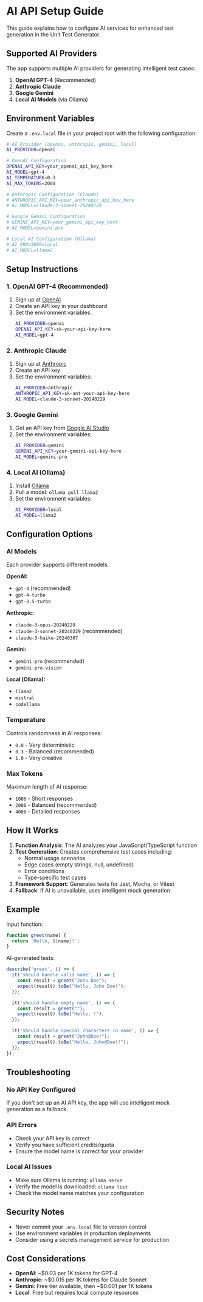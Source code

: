 # AI API Setup Guide

This guide explains how to configure AI services for enhanced test generation in the Unit Test Generator.

## Supported AI Providers

The app supports multiple AI providers for generating intelligent test cases:

1. **OpenAI GPT-4** (Recommended)
2. **Anthropic Claude**
3. **Google Gemini**
4. **Local AI Models** (via Ollama)

## Environment Variables

Create a `.env.local` file in your project root with the following configuration:

```bash
# AI Provider (openai, anthropic, gemini, local)
AI_PROVIDER=openai

# OpenAI Configuration
OPENAI_API_KEY=your_openai_api_key_here
AI_MODEL=gpt-4
AI_TEMPERATURE=0.3
AI_MAX_TOKENS=2000

# Anthropic Configuration (Claude)
# ANTHROPIC_API_KEY=your_anthropic_api_key_here
# AI_MODEL=claude-3-sonnet-20240229

# Google Gemini Configuration
# GEMINI_API_KEY=your_gemini_api_key_here
# AI_MODEL=gemini-pro

# Local AI Configuration (Ollama)
# AI_PROVIDER=local
# AI_MODEL=llama2
```

## Setup Instructions

### 1. OpenAI GPT-4 (Recommended)

1. Sign up at [OpenAI](https://platform.openai.com/)
2. Create an API key in your dashboard
3. Set the environment variables:
   ```bash
   AI_PROVIDER=openai
   OPENAI_API_KEY=sk-your-api-key-here
   AI_MODEL=gpt-4
   ```

### 2. Anthropic Claude

1. Sign up at [Anthropic](https://console.anthropic.com/)
2. Create an API key
3. Set the environment variables:
   ```bash
   AI_PROVIDER=anthropic
   ANTHROPIC_API_KEY=sk-ant-your-api-key-here
   AI_MODEL=claude-3-sonnet-20240229
   ```

### 3. Google Gemini

1. Get an API key from [Google AI Studio](https://makersuite.google.com/app/apikey)
2. Set the environment variables:
   ```bash
   AI_PROVIDER=gemini
   GEMINI_API_KEY=your-gemini-api-key-here
   AI_MODEL=gemini-pro
   ```

### 4. Local AI (Ollama)

1. Install [Ollama](https://ollama.ai/)
2. Pull a model: `ollama pull llama2`
3. Set the environment variables:
   ```bash
   AI_PROVIDER=local
   AI_MODEL=llama2
   ```

## Configuration Options

### AI Models

Each provider supports different models:

**OpenAI:**
- `gpt-4` (recommended)
- `gpt-4-turbo`
- `gpt-3.5-turbo`

**Anthropic:**
- `claude-3-opus-20240229`
- `claude-3-sonnet-20240229` (recommended)
- `claude-3-haiku-20240307`

**Gemini:**
- `gemini-pro` (recommended)
- `gemini-pro-vision`

**Local (Ollama):**
- `llama2`
- `mistral`
- `codellama`

### Temperature

Controls randomness in AI responses:
- `0.0` - Very deterministic
- `0.3` - Balanced (recommended)
- `1.0` - Very creative

### Max Tokens

Maximum length of AI response:
- `1000` - Short responses
- `2000` - Balanced (recommended)
- `4000` - Detailed responses

## How It Works

1. **Function Analysis**: The AI analyzes your JavaScript/TypeScript function
2. **Test Generation**: Creates comprehensive test cases including:
   - Normal usage scenarios
   - Edge cases (empty strings, null, undefined)
   - Error conditions
   - Type-specific test cases
3. **Framework Support**: Generates tests for Jest, Mocha, or Vitest
4. **Fallback**: If AI is unavailable, uses intelligent mock generation

## Example

Input function:
```javascript
function greet(name) {
  return `Hello, ${name}!`;
}
```

AI-generated tests:
```javascript
describe('greet', () => {
  it('should handle valid name', () => {
    const result = greet("John Doe");
    expect(result).toBe("Hello, John Doe!");
  });

  it('should handle empty name', () => {
    const result = greet("");
    expect(result).toBe("Hello, !");
  });

  it('should handle special characters in name', () => {
    const result = greet("John@Doe!");
    expect(result).toBe("Hello, John@Doe!!");
  });
});
```

## Troubleshooting

### No API Key Configured
If you don't set up an AI API key, the app will use intelligent mock generation as a fallback.

### API Errors
- Check your API key is correct
- Verify you have sufficient credits/quota
- Ensure the model name is correct for your provider

### Local AI Issues
- Make sure Ollama is running: `ollama serve`
- Verify the model is downloaded: `ollama list`
- Check the model name matches your configuration

## Security Notes

- Never commit your `.env.local` file to version control
- Use environment variables in production deployments
- Consider using a secrets management service for production

## Cost Considerations

- **OpenAI**: ~$0.03 per 1K tokens for GPT-4
- **Anthropic**: ~$0.015 per 1K tokens for Claude Sonnet
- **Gemini**: Free tier available, then ~$0.001 per 1K tokens
- **Local**: Free but requires local compute resources 